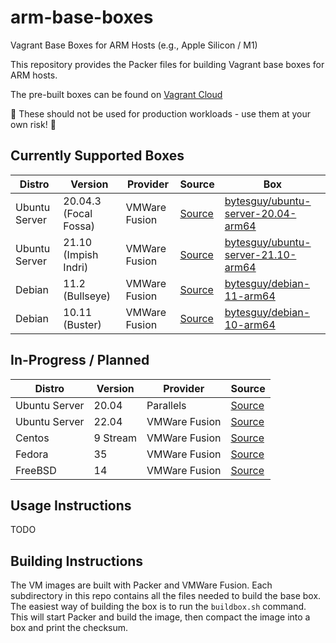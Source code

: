 # arm-base-boxes
Vagrant Base Boxes for ARM Hosts (e.g., Apple Silicon / M1)

This repository provides the Packer files for building Vagrant base boxes for ARM hosts.

The pre-built boxes can be found on [Vagrant Cloud](https://app.vagrantup.com/bytesguy)

🚨 These should not be used for production workloads - use them at your own risk! 🚨

## Currently Supported Boxes

| Distro | Version | Provider | Source | Box |
| ------ | ------- | -------- | ------ | --- |
| Ubuntu Server | 20.04.3 (Focal Fossa) | VMWare Fusion | [Source](ubuntu-server-20.04/) | [bytesguy/ubuntu-server-20.04-arm64](https://app.vagrantup.com/bytesguy/boxes/ubuntu-server-20.04-arm64) |
| Ubuntu Server | 21.10 (Impish Indri) | VMWare Fusion | [Source](ubuntu-server-21.10/) | [bytesguy/ubuntu-server-21.10-arm64](https://app.vagrantup.com/bytesguy/boxes/ubuntu-server-21.10-arm64) |
| Debian | 11.2 (Bullseye) | VMWare Fusion | [Source](debian-11/) | [bytesguy/debian-11-arm64](https://app.vagrantup.com/bytesguy/boxes/debian-11-arm64) |
| Debian | 10.11 (Buster) | VMWare Fusion | [Source](debian-10/) | [bytesguy/debian-10-arm64](https://app.vagrantup.com/bytesguy/boxes/debian-10-arm64) |

## In-Progress / Planned

| Distro | Version | Provider | Source |
| ------ | ------- | -------- | ------ |
| Ubuntu Server | 20.04 | Parallels | [Source](ubuntu-server-20.04/) |
| Ubuntu Server | 22.04 | VMWare Fusion | [Source](ubuntu-server-22.04/) |
| Centos | 9 Stream | VMWare Fusion | [Source](centos-9/) |
| Fedora | 35 | VMWare Fusion | [Source](fedora-35/) |
| FreeBSD | 14 | VMWare Fusion | [Source](freebsd-14/) |

## Usage Instructions

TODO

## Building Instructions

The VM images are built with Packer and VMWare Fusion. Each subdirectory in this repo contains all the files needed to build the base box. The easiest way of building the box is to run the `buildbox.sh` command. This will start Packer and build the image, then compact the image into a box and print the checksum.
